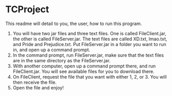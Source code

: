 # TCProject

This readme will detail to you, the user, how to run this program. 
1. You will have two jar files and three text files. One is called FileClient.jar, the other is called FileServer.jar. The text files are called XD.txt, lmao.txt, and Pride and Prejudice.txt. Put FileServer.jar in a folder you want to run in, and open up a command prompt.
2. In the command prompt, run FileServer.jar, make sure that the text files are in the same directory as the FileServer.jar.
3. With another computer, open up a command prompt there, and run FileClient.jar. You will see available files for you to download there. 
4. On FileClient, request the file that you want with either 1, 2, or 3. You will then receive the file.
5. Open the file and enjoy!
